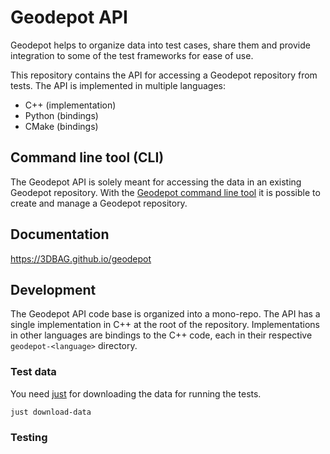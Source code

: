 # Geodepot API

Geodepot helps to organize data into test cases, share them and provide integration to some of the test frameworks for ease of use. 

This repository contains the API for accessing a Geodepot repository from tests.
The API is implemented in multiple languages:

- C++ (implementation)
- Python (bindings)
- CMake (bindings)

## Command line tool (CLI)

The Geodepot API is solely meant for accessing the data in an existing Geodepot repository.
With the [Geodepot command line tool](https://github.com/3DBAG/geodepot) it is possible to create and manage a Geodepot repository.

## Documentation

https://3DBAG.github.io/geodepot

## Development

The Geodepot API code base is organized into a mono-repo.
The API has a single implementation in C++ at the root of the repository.
Implementations in other languages are bindings to the C++ code, each in their respective `geodepot-<language>` directory.

### Test data

You need [just](https://just.systems/) for downloading the data for running the tests.

```just
just download-data
```

### Testing

